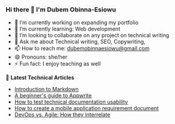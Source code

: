 ### Hi there 👋  I'm Dubem Obinna-Esiowu

- 🔭 I’m currently working on expanding my portfolio
- 🌱 I’m currently learning: Web development
- 👯 I’m looking to collaborate on any project on technical writing
- 💬 Ask me about Technical writing, SEO, Copywriting, 
- 📫 How to reach me: dubemobinnaesiowu@gmail.com
- 😄 Pronouns: she/her
- ⚡ Fun fact: I enjoy teaching as well

:closed_book: **Latest Technical Articles**

- [Introduction to Markdown](https://medium.com/@dubemobinnaesiowu/introduction-to-markdown-b2ef15cd67f6)
- [A beginner's guide to Appwrite](https://medium.com/@dubemobinnaesiowu/a-beginners-guide-to-appwrite-44a9501bac69)
- [How to test technical documentation usability](https://medium.com/@dubemobinnaesiowu/how-to-test-technical-documentation-usability-74ad0c8d27c)
- [How to create a mobile application requirement document](https://medium.com/@dubemobinnaesiowu/how-to-create-a-mobile-application-requirement-document-716c1c5faea1)
- [DevOps vs. Agile: How they interrelate](https://medium.com/@dubemobinnaesiowu/devops-vs-agile-how-they-interrelate-50028846fe07)
